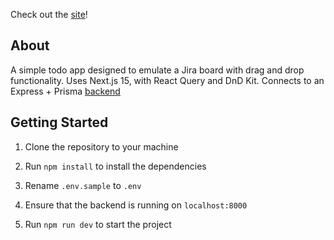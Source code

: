 Check out the [site](https://todo-frontend-ten-self.vercel.app/)!

## About
A simple todo app designed to emulate a Jira board with drag and drop functionality. Uses Next.js 15, with React Query and DnD Kit. 
Connects to an Express + Prisma [backend](https://github.com/JayaDeHart/todo-backend)


## Getting Started

1. Clone the repository to your machine

2. Run `npm install` to install the dependencies

3. Rename `.env.sample` to `.env`

4. Ensure that the backend is running on `localhost:8000`

5. Run `npm run dev` to start the project
